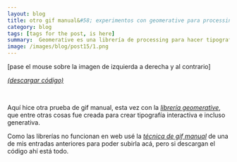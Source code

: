 ```yaml
---
layout: blog
title: otro gif manual&#58; experimentos con geomerative para processing
category: blog
tags: [tags for the post, is here]  
summary:  Geomerative es una librería de processing para hacer tipografía generativa.
image: /images/blog/post15/1.png
---
```


[pase el mouse sobre la imagen de izquierda a derecha y al contrario]
<br>
<canvas ontouchstart="touchStart(event);"
ontouchmove="touchMove(event);"
ontouchend="touchEnd(event);"
ontouchcancel="touchCancel(event);"
id="sketch" width="500" height="500" data-processing-sources="/code/post15_alfabeto/alfabeto_animacion/alfabeto_animacion.pde"> </canvas>

<script type="text/javascript">

var processingInstance;

function getOffsetLeft( elem )
{
    var offsetLeft = 0;
    do {
      if ( !isNaN( elem.offsetLeft ) )
      {
          offsetLeft += elem.offsetLeft;
      }
    } while( elem = elem.offsetParent );
    return offsetLeft;
}

function setProcessingMouse(event){
    if (!processingInstance) {  
        processingInstance = Processing.getInstanceById('sketch');  
    }  
	
	 var x = event.touches[0].clientX;
   var y = event.touches[0].clientY;

    //var x = event.touches[0].pageX- getOffsetLeft(texto);
   // var y = event.touches[0].pageY- getOffsetLeft(texto);

    processingInstance.mouseX = x;
    processingInstance.mouseY = y;
};

function touchStart(event) {
    event.preventDefault();
	setProcessingMouse(event);
    processingInstance.mousePressed();
};

function touchMove(event) {
    event.preventDefault();
	setProcessingMouse(event);
    processingInstance.mouseDragged();
};

function touchEnd(event) {
    event.preventDefault();
	setProcessingMouse(event);
    processingInstance.mouseReleased();
};

function touchCancel(event) {
    event.preventDefault();
	setProcessingMouse(event);
    processingInstance.mouseReleased();
};

</script>

[*(descargar código)*](https://dl.dropboxusercontent.com/u/21566953/mqvlm/post15_alfabeto.zip)

<br>

Aquí hice otra prueba de gif manual, esta vez con la [*librería geomerative*](http://www.ricardmarxer.com/geomerative/), que entre otras cosas fue creada para crear tipografía interactiva e incluso generativa. 

Como las librerías no funcionan en web usé la [*técnica de gif manual*](http://mqvlm.github.io/blog/mar.html) de una de mis entradas anteriores para poder subirla acá, pero si descargan el código ahí está todo.

<br>
<br>
<br>

